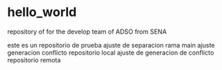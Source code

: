 # hello_world
repository of for the develop team of ADSO from SENA

este es un repositorio de prueba
ajuste de separacion rama main
ajuste generacion conflicto repositorio local 
ajuste de generacion de conflicto repositorio remota
